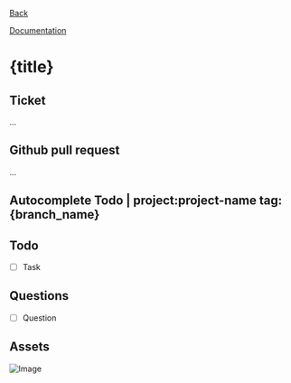 [Back](../../{target_name})

[Documentation](./{docs_dir_name}/index.md)

# {title}

## Ticket
...

## Github pull request
...

## Autocomplete Todo | project:project-name tag:{branch_name}


## Todo

- [ ] Task

## Questions

- [ ] Question

## Assets

![Image](./{assets_dir_name}/001.png)


